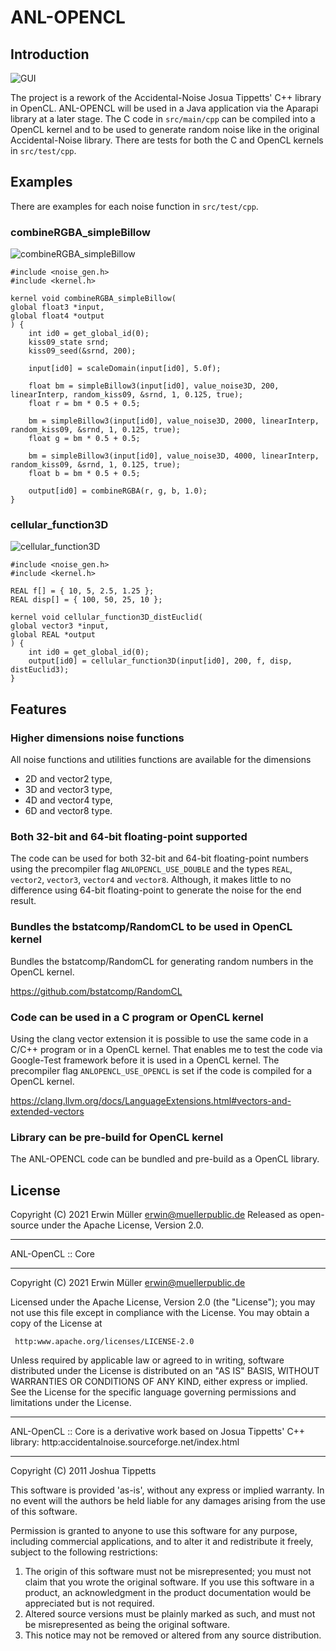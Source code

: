 ANL-OPENCL
=== 

Introduction
---

![GUI](docs/Screenshot_20211112_155324.png "gui")

The project is a rework of the Accidental-Noise Josua Tippetts' C++ library
in OpenCL. ANL-OPENCL will be used in a Java application via the Aparapi
library at a later stage. The C code in `src/main/cpp` can be compiled into
a OpenCL kernel and to be used to generate random noise like in the original
Accidental-Noise library. There are tests for both the C and OpenCL kernels
in `src/test/cpp`.

Examples
---

There are examples for each noise function in `src/test/cpp`.

### combineRGBA_simpleBillow

![combineRGBA_simpleBillow](anlopencl-opencl/out/combineColor/combineRGBA_simpleBillow.png "combineRGBA_simpleBillow")

```
#include <noise_gen.h>
#include <kernel.h>

kernel void combineRGBA_simpleBillow(
global float3 *input,
global float4 *output
) {
	int id0 = get_global_id(0);
	kiss09_state srnd;
	kiss09_seed(&srnd, 200);

	input[id0] = scaleDomain(input[id0], 5.0f);

	float bm = simpleBillow3(input[id0], value_noise3D, 200, linearInterp, random_kiss09, &srnd, 1, 0.125, true);
	float r = bm * 0.5 + 0.5;

	bm = simpleBillow3(input[id0], value_noise3D, 2000, linearInterp, random_kiss09, &srnd, 1, 0.125, true);
	float g = bm * 0.5 + 0.5;

	bm = simpleBillow3(input[id0], value_noise3D, 4000, linearInterp, random_kiss09, &srnd, 1, 0.125, true);
	float b = bm * 0.5 + 0.5;

	output[id0] = combineRGBA(r, g, b, 1.0);
}

```

### cellular_function3D

![cellular_function3D](anlopencl-opencl/out/cellular_functions/cellular_function3D_distEuclid.png "cellular_function3D")

```
#include <noise_gen.h>
#include <kernel.h>

REAL f[] = { 10, 5, 2.5, 1.25 };
REAL disp[] = { 100, 50, 25, 10 };

kernel void cellular_function3D_distEuclid(
global vector3 *input,
global REAL *output
) {
	int id0 = get_global_id(0);
	output[id0] = cellular_function3D(input[id0], 200, f, disp, distEuclid3);
}

```

Features
---

### Higher dimensions noise functions

All noise functions and utilities functions are available for the dimensions

- 2D and vector2 type,
- 3D and vector3 type,
- 4D and vector4 type,
- 6D and vector8 type.

### Both 32-bit and 64-bit floating-point supported

The code can be used for both 32-bit and 64-bit floating-point numbers using the
precompiler flag `ANLOPENCL_USE_DOUBLE` 
and the types `REAL`, `vector2`, `vector3`, `vector4` and `vector8`.
Although, it makes little to no 
difference using 64-bit floating-point to generate the noise for the end result.

### Bundles the bstatcomp/RandomCL to be used in OpenCL kernel

Bundles the bstatcomp/RandomCL for generating random numbers in the OpenCL 
kernel.

https://github.com/bstatcomp/RandomCL

### Code can be used in a C program or OpenCL kernel

Using the clang vector extension it is possible to use the same code in a 
C/C++ program or in a OpenCL kernel. That enables me to test the code via
Google-Test framework before it is used in a OpenCL kernel. The precompiler
flag `ANLOPENCL_USE_OPENCL` is set if the code is compiled for a OpenCL kernel.

https://clang.llvm.org/docs/LanguageExtensions.html#vectors-and-extended-vectors

### Library can be pre-build for OpenCL kernel

The ANL-OPENCL code can be bundled and pre-build as a OpenCL library.

License
---

Copyright (C) 2021 Erwin Müller <erwin@muellerpublic.de>
Released as open-source under the Apache License, Version 2.0.

****************************************************************************
ANL-OpenCL :: Core
****************************************************************************

Copyright (C) 2021 Erwin Müller <erwin@muellerpublic.de>

Licensed under the Apache License, Version 2.0 (the "License");
you may not use this file except in compliance with the License.
You may obtain a copy of the License at

     http:www.apache.org/licenses/LICENSE-2.0

Unless required by applicable law or agreed to in writing, software
distributed under the License is distributed on an "AS IS" BASIS,
WITHOUT WARRANTIES OR CONDITIONS OF ANY KIND, either express or implied.
See the License for the specific language governing permissions and
limitations under the License.

****************************************************************************
ANL-OpenCL :: Core is a derivative work based on Josua Tippetts' C++ library:
http:accidentalnoise.sourceforge.net/index.html
****************************************************************************

Copyright (C) 2011 Joshua Tippetts

  This software is provided 'as-is', without any express or implied
  warranty.  In no event will the authors be held liable for any damages
  arising from the use of this software.

  Permission is granted to anyone to use this software for any purpose,
  including commercial applications, and to alter it and redistribute it
  freely, subject to the following restrictions:

  1. The origin of this software must not be misrepresented; you must not
     claim that you wrote the original software. If you use this software
     in a product, an acknowledgment in the product documentation would be
     appreciated but is not required.
  2. Altered source versions must be plainly marked as such, and must not be
     misrepresented as being the original software.
  3. This notice may not be removed or altered from any source distribution.


